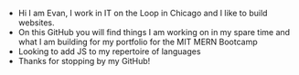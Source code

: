 - Hi I am Evan, I work in IT on the Loop in Chicago and I like to build websites.
- On this GitHub you will find things I am working on in my spare time and what I am building for my portfolio for the MIT MERN Bootcamp
- Looking to add JS to my repertoire of languages
- Thanks for stopping by my GitHub!
